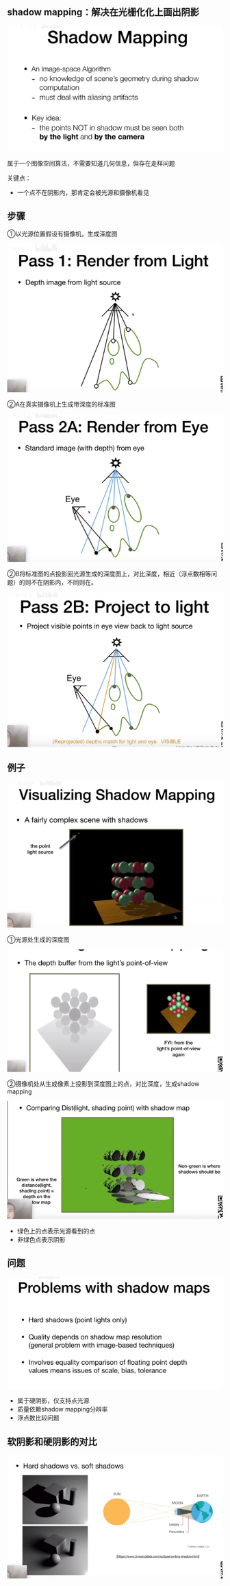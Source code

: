 ## shadow mapping：解决在光栅化化上画出阴影

![clipboard.png](media/c63e8439cb6066cbd70f774df359ade6.png)

属于一个图像空间算法，不需要知道几何信息，但存在走样问题

关键点：

-   一个点不在阴影内，那肯定会被光源和摄像机看见

## 步骤

①以光源位置假设有摄像机，生成深度图

![clipboard.png](media/372e985b0cc67d871d2c48889d5e861c.png)

②A在真实摄像机上生成带深度的标准图

![clipboard.png](media/8d63216499d95224b90fe341c531c2b2.png)

②B将标准图的点投影回光源生成的深度图上，对比深度，相近（浮点数相等问题）的则不在阴影内，不同则在。

![clipboard.png](media/0595c448b1b5f111f9c925cc0bac86a2.png)

## 例子

![clipboard.png](media/306724528be06fe49f2229a9eb73968a.png)

①光源处生成的深度图

![clipboard.png](media/45f27ef6f9a33e799f4efc22443b1f07.png)

②摄像机处从生成像素上投影到深度图上的点，对比深度，生成shadow mapping

![clipboard.png](media/aed74f4d4895f86779baf19ee86fd0cb.png)

-   绿色上的点表示光源看到的点
-   非绿色点表示阴影

## 问题

![clipboard.png](media/affa95c36d597586a1c607764fed38b4.png)

-   属于硬阴影，仅支持点光源
-   质量依赖shadow mapping分辨率
-   浮点数比较问题

## 软阴影和硬阴影的对比

![clipboard.png](media/b6cc5eb77fef9f4f6453112ebcf0a1d1.png)
